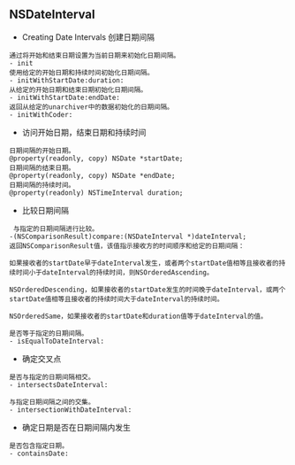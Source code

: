 ## NSDateInterval
*  Creating Date Intervals 创建日期间隔

```
通过将开始和结束日期设置为当前日期来初始化日期间隔。
- init
使用给定的开始日期和持续时间初始化日期间隔。
- initWithStartDate:duration:
从给定的开始日期和结束日期初始化日期间隔。
- initWithStartDate:endDate:
返回从给定的unarchiver中的数据初始化的日期间隔。
- initWithCoder:
```

* 访问开始日期，结束日期和持续时间

```
日期间隔的开始日期。
@property(readonly, copy) NSDate *startDate;
日期间隔的结束日期。
@property(readonly, copy) NSDate *endDate;
日期间隔的持续时间。
@property(readonly) NSTimeInterval duration;
```

* 比较日期间隔


```
 与指定的日期间隔进行比较。
-(NSComparisonResult)compare:(NSDateInterval *)dateInterval;
返回NSComparisonResult值，该值指示接收方的时间顺序和给定的日期间隔：

如果接收者的startDate早于dateInterval发生，或者两个startDate值相等且接收者的持续时间小于dateInterval的持续时间，则NSOrderedAscending。

NSOrderedDescending，如果接收者的startDate发生的时间晚于dateInterval，或两个startDate值相等且接收者的持续时间大于dateInterval的持续时间。

NSOrderedSame，如果接收者的startDate和duration值等于dateInterval的值。

是否等于指定的日期间隔。
- isEqualToDateInterval:

```


* 确定交叉点

```
是否与指定的日期间隔相交。
- intersectsDateInterval:

与指定日期间隔之间的交集。
- intersectionWithDateInterval:
```

* 确定日期是否在日期间隔内发生

```
是否包含指定日期。
- containsDate:
```

























